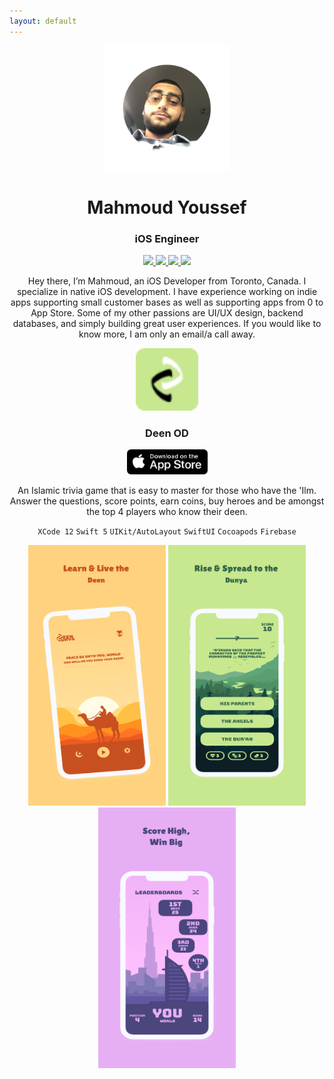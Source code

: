 ```yaml
---
layout: default
---
```


<p align="center">
	<img width="200" height="200" src="./images/header_image.png"/> 
</p>
<h1 align="center">Mahmoud Youssef</h1>
<h3 align="center">iOS Engineer</h3>

<p align="center"> 
	<a href="https://github.com/Mahmoudyf96">
		<img src="https://img.shields.io/static/v1?label=Github&message=Mahmoudyf96&color=lightgray">	
	</a>
	<a href="https://twitter.com/MahmoudYow">
		<img src="https://img.shields.io/static/v1?label=Twitter&message=Mahmoudy&color=00ACEE">	
	</a>
	<a href="./resume.pdf">
		<img src="https://img.shields.io/static/v1?label=Resume&message=PDF&color=green">	
	</a>
	<a href="mailto:Mahmoudyf96@gmail.com">
		<img src="https://img.shields.io/static/v1?label=Email&message=Mahmoud&color=F76831">	
	</a>
</p>

<p align="center">
Hey there, I’m Mahmoud, an iOS Developer from Toronto, Canada. I specialize in native iOS development. I have experience working on indie apps supporting small customer bases as well as supporting apps from 0 to App Store. Some of my other passions are UI/UX design, backend databases, and simply building great user experiences. If you would like to know more, I am only an email/a call away.
</p>


<p align="center">
	<img src="/images/deenod/deenod_appIcon.png" alt="App Icon" width="100" height="100">
</p>
<h3 align="center">Deen OD</h3>
<p align="center">
	<a href="https://apps.apple.com/us/app/deenod/id1559388503">
		<img src="/images/app_store_badge.png" alt="App Store Badge" width="129" height="40">
	</a>
</p>
<p align="center">
	An Islamic trivia game that is easy to master for those who have the 'Ilm. Answer the questions, score points, earn coins, buy heroes and be amongst the top 4 players who know their deen.
</p>
<p align="center">
	<code>XCode 12</code>
	<code>Swift 5</code>
	<code>UIKit/AutoLayout</code>
	<code>SwiftUI</code>
	<code>Cocoapods</code>
	<code>Firebase</code>
</p>
<p align="center">
	<img src="/images/deenod/deenod_1.png" alt="Screenshot" width="220" height="417">
	<img src="/images/deenod/deenod_2.png" alt="Screenshot" width="220" height="417">
	<img src="/images/deenod/deenod_3.png" alt="Screenshot" width="220" height="417">
</p>
